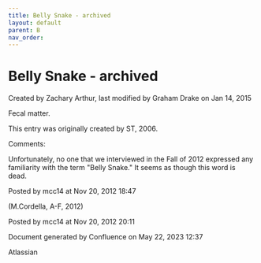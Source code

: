 ```yaml
---
title: Belly Snake - archived
layout: default
parent: B
nav_order:
---
```


# Belly Snake - archived

Created by  Zachary Arthur, last modified by  Graham Drake on Jan 14, 2015

Fecal matter.

This entry was originally created by ST, 2006.

Comments:

Unfortunately, no one that we interviewed in the Fall of 2012 expressed any familiarity with the term &quot;Belly Snake.&quot; It seems as though this word is dead. 

Posted by mcc14 at Nov 20, 2012 18:47

(M.Cordella, A-F, 2012)

Posted by mcc14 at Nov 20, 2012 20:11

Document generated by Confluence on May 22, 2023 12:37

Atlassian
